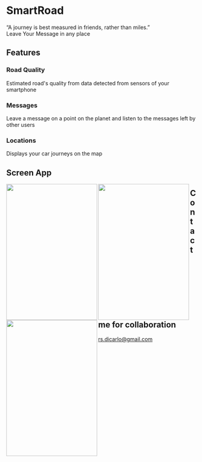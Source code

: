 # SmartRoad

“A journey is best measured in friends, rather than miles.”
<br>
Leave Your Message in any place

## Features

### Road Quality
Estimated road's quality from data detected from sensors of your smartphone

### Messages
Leave a message on a point on the planet and listen to the messages left by other users

### Locations
Displays your car journeys on the map

## Screen App

<a href="url"><img src="https://6kbb7g.bn1302.livefilestore.com/y3mvkZSA6AzBOAcgSB3PydmdPA83IWcbQyazKP2gCsNlQpJm7DQnCzd8v5cTeUzVz5faccK5CaarVO_NoJQrnMIFWoWqtF_uf6_giWfj8227cCBujn9cu87XioTLjTLh1-cbEfvjifRkauJq7PQiTUrX2KUUvSee-oj4GPy9aLSToY/1.png" align="left" height="360" width="240" ></a>

<a href="url"><img src="https://6kdaeq.bn1302.livefilestore.com/y3mcvlPbWDbdUkZwfBNizdTEIh4Sj9TtPmLl82u32mfEEbcEWU6s8YaKU1dfNTsvoMGUMV9BYsqpVkO9DMKhkLM41Bt5rp4KybA-4zq-sb_svsv28LPaCguGUPRwAJqfNURDpz8cg_d1t31VxcaPU_BUnrZQmq_jfbYRAFh4VcKcMo/2.png" align="left" height="360" width="240" ></a>

<a href="url"><img src="https://6kd2yg.bn1302.livefilestore.com/y3mVEI3eN9nNUPPwHmuxT0UyAiOZD_I9PaT87xavwcNGIRc4liwfjIhjWlw1TEyPEgTbbRNL_dBiLg4JFH5mah4IBgf01t6zD1JCgxGlxDeXr9IPufjUff_tPEnSQ3QbT1fhVwk7lTZNo92BB03gfqFOe3VgThBbHwRPBW9RI1S43c/3.png" align="left" height="360" width="240" ></a>


## Contact me for collaboration
rs.dicarlo@gmail.com
